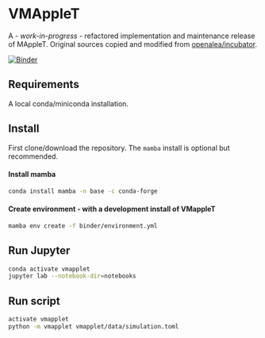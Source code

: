 # VMAppleT

A - _work-in-progress_ - refactored implementation and maintenance release of MAppleT. Original sources copied and modified from [openalea/incubator](https://github.com/openalea-incubator/MAppleT).

[![Binder](https://mybinder.org/badge_logo.svg)](https://mybinder.org/v2/gh/jvail/vmapplet/master?urlpath=lab/tree/notebooks/simple_simulation.ipynb)


## Requirements

A local conda/miniconda installation.

## Install

First clone/download the repository. The `mamba` install is optional but recommended.

#### Install mamba

```sh
conda install mamba -n base -c conda-forge
```

#### Create environment - with a development install of VMappleT

```sh
mamba env create -f binder/environment.yml
```

## Run Jupyter

```sh
conda activate vmapplet
jupyter lab --notebook-dir=notebooks
```

## Run script

```sh
activate vmapplet
python -m vmapplet vmapplet/data/simulation.toml
```
